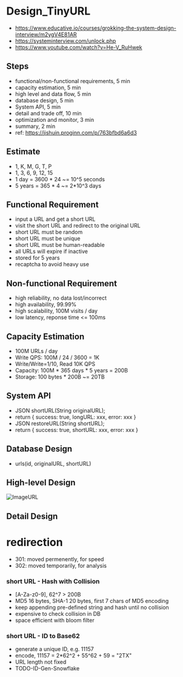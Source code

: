 # Design_TinyURL
- https://www.educative.io/courses/grokking-the-system-design-interview/m2ygV4E81AR
- https://systeminterview.com/unlock.php
- https://www.youtube.com/watch?v=He-V_RuHwek

## Steps
- functional/non-functional requirements, 5 min
- capacity estimation, 5 min
- high level and data flow, 5 min
- database design, 5 min
- System API, 5 min
- detail and trade off, 10 min
- optimization and monitor, 3 min
- summary, 2 min
- ref: https://jishuin.proginn.com/p/763bfbd6a6d3

## Estimate
- 1, K, M, G, T, P
- 1, 3, 6, 9, 12, 15
- 1 day = 3600 * 24 ~= 10^5 seconds
- 5 years = 365 * 4 ~= 2*10^3 days

## Functional Requirement
- input a URL and get a short URL
- visit the short URL and redirect to the original URL
- short URL must be random
- short URL must be unique
- short URL must be human-readable
- all URLs will expire if inactive
- stored for 5 years 
- recaptcha to avoid heavy use

## Non-functional Requirement
- high reliability, no data lost/incorrect
- high availability, 99.99% 
- high scalability, 100M visits / day
- low latency, reponse time <= 100ms

## Capacity Estimation
- 100M URLs / day
- Write QPS: 100M / 24 / 3600 = 1K
- Write/Write=1/10, Read 10K QPS
- Capacity: 100M * 365 days * 5 years = 200B
- Storage: 100 bytes * 200B ~= 20TB

## System API
- JSON shortURL(String originalURL); 
- return { success: true, longURL: xxx, error: xxx }
- JSON restoreURL(String shortURL);
- return { success: true, shortURL: xxx, error: xxx }

## Database Design
- urls(id, originalURL, shortURL)

## High-level Design
![ImageURL](https://github.com/classoversea/system.design/blob/main/questions/dropbox/Design_TinyURL_Ryan.png)

## Detail Design

# redirection
- 301: moved permenently, for speed
- 302: moved temporarily, for analysis 

### short URL - Hash with Collision
- [A-Za-z0-9], 62^7 > 200B
- MD5 16 bytes, SHA-1 20 bytes, first 7 chars of MD5 encoding
- keep appending pre-defined string and hash until no collision
- expensive to check collision in DB
- space efficient with bloom filter

### short URL - ID to Base62
- generate a unique ID, e.g. 11157
- encode, 11157 = 2*62^2 + 55^62 + 59 = "2TX"
- URL length not fixed
- TODO-ID-Gen-Snowflake


